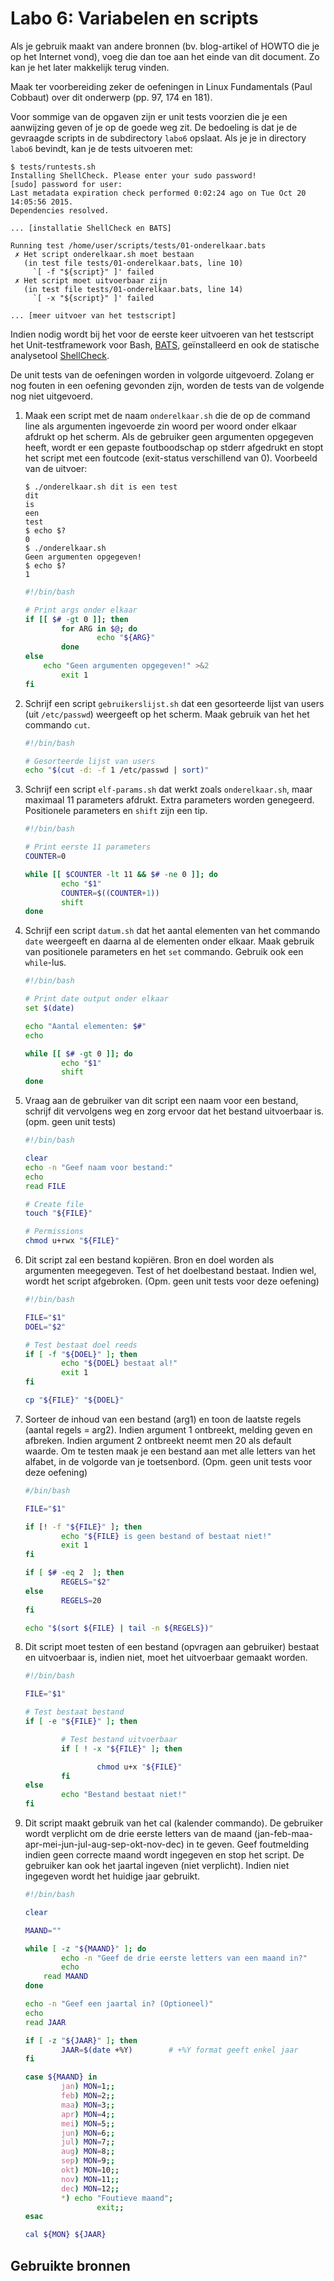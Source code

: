 # Labo 6: Variabelen en scripts

Als je gebruik maakt van andere bronnen (bv. blog-artikel of HOWTO die je op het Internet vond), voeg die dan toe aan het einde van dit document. Zo kan je het later makkelijk terug vinden.

Maak ter voorbereiding zeker de oefeningen in Linux Fundamentals (Paul Cobbaut) over dit onderwerp (pp. 97, 174 en 181).

Voor sommige van de opgaven zijn er unit tests voorzien die je een aanwijzing geven of je op de goede weg zit. De bedoeling is dat je de gevraagde scripts in de subdirectory `labo6` opslaat. Als je je in directory `labo6` bevindt, kan je de tests uitvoeren met:

```
$ tests/runtests.sh
Installing ShellCheck. Please enter your sudo password!
[sudo] password for user: 
Last metadata expiration check performed 0:02:24 ago on Tue Oct 20 14:05:56 2015.
Dependencies resolved.

... [installatie ShellCheck en BATS]

Running test /home/user/scripts/tests/01-onderelkaar.bats
 ✗ Het script onderelkaar.sh moet bestaan
   (in test file tests/01-onderelkaar.bats, line 10)
     `[ -f "${script}" ]' failed
 ✗ Het script moet uitvoerbaar zijn
   (in test file tests/01-onderelkaar.bats, line 14)
     `[ -x "${script}" ]' failed

... [meer uitvoer van het testscript]
```

Indien nodig wordt bij het voor de eerste keer uitvoeren van het testscript het Unit-testframework voor Bash, [BATS](https://github.com/sstephenson/bats), geïnstalleerd en ook de statische analysetool [ShellCheck](https://www.shellcheck.net/).

De unit tests van de oefeningen worden in volgorde uitgevoerd. Zolang er nog fouten in een oefening gevonden zijn, worden de tests van de volgende nog niet uitgevoerd.

1. Maak een script met de naam `onderelkaar.sh` die de op de command line als argumenten ingevoerde zin woord per woord onder elkaar afdrukt op het scherm. Als de gebruiker geen argumenten opgegeven heeft, wordt er een gepaste foutboodschap op stderr afgedrukt en stopt het script met een foutcode (exit-status verschillend van 0). Voorbeeld van de uitvoer:

    ```
    $ ./onderelkaar.sh dit is een test
    dit
    is
    een
    test
    $ echo $?
    0
    $ ./onderelkaar.sh
    Geen argumenten opgegeven!
    $ echo $?
    1
    ```
    
    ```bash
    #!/bin/bash

    # Print args onder elkaar
    if [[ $# -gt 0 ]]; then
            for ARG in $@; do
                    echo "${ARG}"
            done
    else
        echo "Geen argumenten opgegeven!" >&2
            exit 1
    fi
    ```

2. Schrijf een script `gebruikerslijst.sh` dat een gesorteerde lijst van users (uit `/etc/passwd`) weergeeft op het scherm. Maak gebruik van het het commando `cut`.
    ```bash
    #!/bin/bash

    # Gesorteerde lijst van users
    echo "$(cut -d: -f 1 /etc/passwd | sort)"
    ```

3. Schrijf een script `elf-params.sh` dat werkt zoals `onderelkaar.sh`, maar maximaal 11 parameters afdrukt. Extra parameters worden genegeerd.  Positionele parameters en `shift` zijn een tip.
    ```bash
    #!/bin/bash

    # Print eerste 11 parameters
    COUNTER=0

    while [[ $COUNTER -lt 11 && $# -ne 0 ]]; do
            echo "$1"
            COUNTER=$((COUNTER+1))
            shift
    done
    ```

4. Schrijf een script `datum.sh` dat het aantal elementen van het commando `date` weergeeft en daarna al de elementen onder elkaar. Maak gebruik van positionele parameters en het `set` commando. Gebruik ook een `while`-lus.
    ```bash
    #!/bin/bash

    # Print date output onder elkaar
    set $(date)

    echo "Aantal elementen: $#"
    echo

    while [[ $# -gt 0 ]]; do
            echo "$1"
            shift
    done
    ```

5. Vraag aan de gebruiker van dit script een naam voor een bestand, schrijf dit vervolgens weg en zorg ervoor dat het bestand uitvoerbaar is. (opm. geen unit tests)
    ```bash
    #!/bin/bash

    clear
    echo -n "Geef naam voor bestand:"
    echo
    read FILE

    # Create file
    touch "${FILE}"

    # Permissions
    chmod u+rwx "${FILE}"
    ```

6. Dit script zal een bestand kopiëren. Bron en doel worden als argumenten meegegeven. Test of het doelbestand bestaat. Indien wel, wordt het script afgebroken. (Opm. geen unit tests voor deze oefening)
    ```bash
    #!/bin/bash

    FILE="$1"
    DOEL="$2"

    # Test bestaat doel reeds
    if [ -f "${DOEL}" ]; then
            echo "${DOEL} bestaat al!"
            exit 1
    fi

    cp "${FILE}" "${DOEL}"
    ```

7. Sorteer de inhoud van een bestand (arg1) en toon de laatste regels (aantal regels = arg2). Indien argument 1 ontbreekt, melding geven en afbreken. Indien argument 2 ontbreekt neemt men 20 als default waarde. Om te testen maak je een bestand aan met alle letters van het alfabet, in de volgorde van je toetsenbord. (Opm. geen unit tests voor deze oefening)
    ```bash
    #/bin/bash

    FILE="$1"

    if [! -f "${FILE}" ]; then
            echo "${FILE} is geen bestand of bestaat niet!"
            exit 1
    fi

    if [ $# -eq 2  ]; then
            REGELS="$2"
    else
            REGELS=20
    fi

    echo "$(sort ${FILE} | tail -n ${REGELS})"
    ```

8. Dit script moet testen of een bestand (opvragen aan gebruiker) bestaat en uitvoerbaar is, indien niet, moet het uitvoerbaar gemaakt worden.
    ```bash
    #!/bin/bash

    FILE="$1"

    # Test bestaat bestand
    if [ -e "${FILE}" ]; then

            # Test bestand uitvoerbaar
            if [ ! -x "${FILE}" ]; then

                    chmod u+x "${FILE}"
            fi
    else
            echo "Bestand bestaat niet!"
    fi
    ```

9. Dit script maakt gebruik van het cal (kalender commando). De gebruiker wordt verplicht om de drie eerste letters van de maand (jan-feb-maa-apr-mei-jun-jul-aug-sep-okt-nov-dec) in te geven. Geef foutmelding indien geen correcte maand wordt ingegeven en stop het script. De gebruiker kan ook het jaartal ingeven (niet verplicht). Indien niet ingegeven wordt het huidige jaar gebruikt.
    ```bash
    #!/bin/bash

    clear

    MAAND=""

    while [ -z "${MAAND}" ]; do
            echo -n "Geef de drie eerste letters van een maand in?"
            echo
        read MAAND
    done

    echo -n "Geef een jaartal in? (Optioneel)"
    echo
    read JAAR

    if [ -z "${JAAR}" ]; then
            JAAR=$(date +%Y)        # +%Y format geeft enkel jaar
    fi

    case ${MAAND} in
            jan) MON=1;;
            feb) MON=2;;
            maa) MON=3;;
            apr) MON=4;;
            mei) MON=5;;
            jun) MON=6;;
            jul) MON=7;;
            aug) MON=8;;
            sep) MON=9;;
            okt) MON=10;;
            nov) MON=11;;
            dec) MON=12;;
            *) echo "Foutieve maand";
                    exit;;
    esac

    cal ${MON} ${JAAR}
    ```

## Gebruikte bronnen
